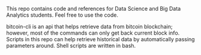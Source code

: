 This repo contains code and references for Data Science and Big Data Analytics students.
Feel free to use the code.

bitcoin-cli is an api that helps retrieve data from bitcoin blockchain; however, most of the commands can only get back current block info. Scripts in this repo can help retrieve historical data by automatically passing parameters around. Shell scripts are written in bash.
